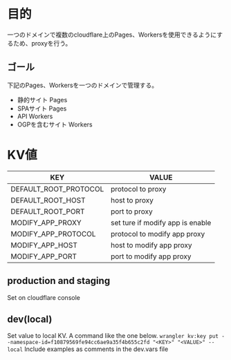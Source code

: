 # 目的

一つのドメインで複数のcloudflare上のPages、Workersを使用できるようにするため、proxyを行う。

## ゴール

下記のPages、Workersを一つのドメインで管理する。

- 静的サイト Pages
- SPAサイト Pages
- API Workers
- OGPを含むサイト Workers

# KV値

| KEY                   | VALUE                            |
|-----------------------|----------------------------------|
| DEFAULT_ROOT_PROTOCOL | protocol to proxy                |
| DEFAULT_ROOT_HOST     | host to proxy                    |
| DEFAULT_ROOT_PORT     | port to proxy                    |
| MODIFY_APP_PROXY      | set ture if modify app is enable |
| MODIFY_APP_PROTOCOL   | protocol to modify app proxy     |
| MODIFY_APP_HOST       | host to modify app proxy         |
| MODIFY_APP_PORT       | port to modify app proxy         |

## production and staging

Set on cloudflare console

## dev(local)

Set value to local KV.
A command like the one below.
`wrangler kv:key put --namespace-id=f10879569fe94cc6ae9a35f4b655c2fd "<KEY>" "<VALUE>" --local`
Include examples as comments in the dev.vars file


